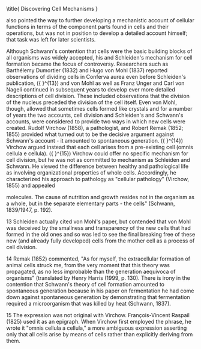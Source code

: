 \title{
Discovering Cell Mechanisms
}

also pointed the way to further developing a mechanistic account of cellular functions in terms of the component parts found in cells and their operations, but was not in position to develop a detailed account himself; that task was left for later scientists.

Although Schwann's contention that cells were the basic building blocks of all organisms was widely accepted, his and Schleiden's mechanism for cell formation became the focus of controversy. Researchers such as Barthélemy Dumortier (1832) and Hugo von Mohl (1837) reported observations of dividing cells in Conferva aurea even before Schleiden's publication, \({ }^{13}\) and von Mohl as well as Franz Unger and Carl von Nageli continued in subsequent years to develop ever more detailed descriptions of cell division. These included observations that the division of the nucleus preceded the division of the cell itself. Even von Mohl, though, allowed that sometimes cells formed like crystals and for a number of years the two accounts, cell division and Schleiden's and Schwann's accounts, were considered to provide two ways in which new cells were created. Rudolf Virchow (1858), a pathologist, and Robert Remak (1852; 1855) provided what turned out to be the decisive argument against Schwann's account - it amounted to spontaneous generation. \({ }^{14}\) Virchow argued instead that each cell arises from a pre-existing cell (omnis cellula e cellula). \({ }^{15}\) Virchow could offer no specific mechanism for cell division, but he was not as committed to mechanism as Schleiden and Schwann. He viewed the difference between healthy and pathological life as involving organizational properties of whole cells. Accordingly, he characterized his approach to pathology as "cellular pathology" (Virchow, 1855) and appealed

molecules. The cause of nutrition and growth resides not in the organism as a whole, but in the separate elementary parts - the cells" (Schwann, 1839/1947, p. 192).

13 Schleiden actually cited von Mohl's paper, but contended that von Mohl was deceived by the smallness and transparency of the new cells that had formed in the old ones and so was led to see the final breaking free of these new (and already fully developed) cells from the mother cell as a process of cell division.

14 Remak (1852) commented, "As for myself, the extracellular formation of animal cells struck me, from the very moment that this theory was propagated, as no less improbable than the generation aequivoca of organisms" (translated by Henry Harris (1999, p. 130). There is irony in the contention that Schwann's theory of cell formation amounted to spontaneous generation because in his paper on fermentation he had come down against spontaneous generation by demonstrating that fermentation required a microorganism that was killed by heat (Schwann, 1837).

15 The expression was not original with Virchow. François-Vincent Raspail (1825) used it as an epigraph. When Virchow first employed the phrase, he wrote it "omnis cellula a cellula," a more ambiguous expression asserting only that all cells arise by means of cells rather than explicitly deriving from them.